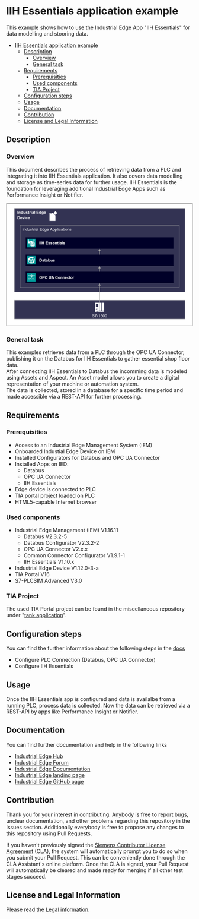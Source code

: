# IIH Essentials application example

This example shows how to use the Industrial Edge App "IIH Essentials" for data modelling and stooring data.

- [IIH Essentials application example](#iih-essentials-application-example)
  - [Description](#description)
    - [Overview](#overview)
    - [General task](#general-task)
  - [Requirements](#requirements)
    - [Prerequisities](#prerequisities)
    - [Used components](#used-components)
    - [TIA Project](#tia-project)
  - [Configuration steps](#configuration-steps)
  - [Usage](#usage)
  - [Documentation](#documentation)
  - [Contribution](#contribution)
  - [License and Legal Information](#license-and-legal-information)


## Description

### Overview

This document describes the process of retrieving data from a PLC and integrating it into IIH Essentials application. It also covers data modelling and storage as time-series data for further usage.
IIH Essentials is the foundation for leveraging additional Industrial Edge Apps such as Performance Insight or Notifier.

![overview](docs/graphics/overview.png)

### General task

This examples retrieves data from a PLC through the OPC UA Connector, publishing it on the Databus for IIH Essentials to gather essential shop floor data.   
After connecting IIH Essentials to Databus the incomming data is modeled using Assets and Aspect. An Asset model allows you to create a digital representation of your machine or automation system.   
The data is collected, stored in a database for a specific time period and made accessible via a REST-API for further processing. 

## Requirements

###  Prerequisities

- Access to an Industrial Edge Management System (IEM)
- Onboarded Industial Edge Device on IEM
- Installed Configurators for Databus and OPC UA Connector
- Installed Apps on IED:
  -  Databus
  -  OPC UA Connector
  -  IIH Essentials
- Edge device is connected to PLC
- TIA portal project loaded on PLC
- HTML5-capable Internet browser

### Used components

- Industrial Edge Management (IEM) V1.16.11
  - Databus V2.3.2-5
  - Databus Configurator V2.3.2-2
  - OPC UA Connector V2.x.x
  - Common Connector Configurator V1.9.1-1
  - IIH Essentials V1.10.x
- Industrial Edge Device V1.12.0-3-a
- TIA Portal V16
- S7-PLCSIM Advanced V3.0

### TIA Project

The used TIA Portal project can be found in the miscellaneous repository under "[tank application](https://github.com/industrial-edge/miscellaneous/tree/main/tank%20application)".

## Configuration steps

You can find the further information about the following steps in the [docs](docs/Installation.md)
- Configure PLC Connection (Databus, OPC UA Connector)
- Configure IIH Essentials

## Usage

Once the IIH Essentials app is configured and data is availalbe from a running PLC, process data is collected.
Now the data can be retrieved via a REST-API by apps like Performance Insight or Notifier.

## Documentation

You can find further documentation and help in the following links

- [Industrial Edge Hub](https://iehub.eu1.edge.siemens.cloud/#/documentation)
- [Industrial Edge Forum](https://forum.industrial-edge.siemens.cloud)
- [Industrial Edge Documentation](https://docs.industrial-edge.siemens.cloud/)
- [Industrial Edge landing page](https://new.siemens.com/global/en/products/automation/topic-areas/industrial-edge/simatic-edge.html)
- [Industrial Edge GitHub page](https://github.com/industrial-edge)
   
## Contribution

Thank you for your interest in contributing. Anybody is free to report bugs, unclear documentation, and other problems regarding this repository in the Issues section.
Additionally everybody is free to propose any changes to this repository using Pull Requests.

If you haven't previously signed the [Siemens Contributor License Agreement](https://cla-assistant.io/industrial-edge/) (CLA), the system will automatically prompt you to do so when you submit your Pull Request. This can be conveniently done through the CLA Assistant's online platform.
Once the CLA is signed, your Pull Request will automatically be cleared and made ready for merging if all other test stages succeed.

## License and Legal Information

Please read the [Legal information](LICENSE.md).
